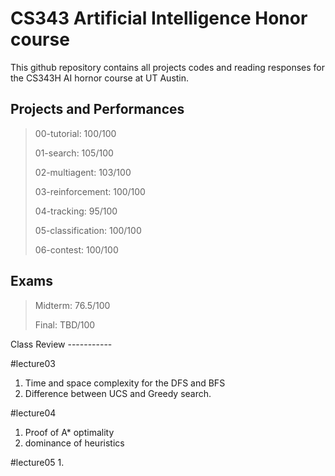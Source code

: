 CS343 Artificial Intelligence Honor course
============

This github repository contains all projects codes and reading responses for
the CS343H AI hornor course at UT Austin. 

Projects and Performances
-----------
	
> 00-tutorial: 100/100
> 	
> 01-search: 105/100
> 
> 02-multiagent: 103/100
> 
> 03-reinforcement: 100/100
> 
> 04-tracking: 95/100
> 
> 05-classification: 100/100
> 
> 06-contest: 100/100
> 

Exams 
-----------
>  Midterm: 76.5/100
>  
>  Final: TBD/100

Class Review -----------

#lecture03
1.  Time and space complexity for the DFS and BFS
2.  Difference between UCS and Greedy search.

#lecture04
1. Proof of A\* optimality
2. dominance of heuristics

#lecture05
1. 
